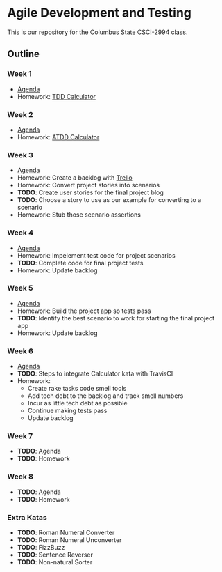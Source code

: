 # Agile Development and Testing
This is our repository for the Columbus State CSCI-2994 class.

## Outline

### Week 1
- [Agenda](/weeks/one.md)
- Homework: [TDD Calculator](/katas/calculator/spec)

### Week 2
- [Agenda](/weeks/two.md)
- Homework: [ATDD Calculator](/katas/calculator/features)

### Week 3
- [Agenda](/weeks/three.md)
- Homework: Create a backlog with [Trello](http://trello.com)
- Homework: Convert project stories into scenarios
- **TODO**: Create user stories for the final project blog
- **TODO**: Choose a story to use as our example for converting to a scenario
- Homework: Stub those scenario assertions

### Week 4
- [Agenda](/weeks/four.md)
- Homework: Impelement test code for project scenarios
- **TODO**: Complete code for final project tests
- Homework: Update backlog

### Week 5
- [Agenda](/weeks/five.md)
- Homework: Build the project app so tests pass
- **TODO**: Identify the best scenario to work for starting the final project app
- Homework: Update backlog

### Week 6
- [Agenda](/weeks/six.md)
- **TODO**: Steps to integrate Calculator kata with TravisCI
- Homework:
  - Create rake tasks code smell tools
  - Add tech debt to the backlog and track smell numbers
  - Incur as little tech debt as possible
  - Continue making tests pass
  - Update backlog

### Week 7
- **TODO**: Agenda
- **TODO**: Homework

### Week 8
- **TODO**: Agenda
- **TODO**: Homework

### Extra Katas
- **TODO**: Roman Numeral Converter
- **TODO**: Roman Numeral Unconverter
- **TODO**: FizzBuzz
- **TODO**: Sentence Reverser
- **TODO**: Non-natural Sorter
